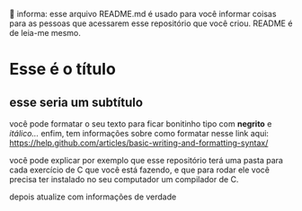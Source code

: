 :hankey: informa: esse arquivo README.md é usado para você informar coisas para as pessoas que acessarem esse repositório que você criou. README é de leia-me mesmo.

# Esse é o título
## esse seria um subtítulo 

você pode formatar o seu texto para ficar bonitinho tipo com **negrito** e *itálico...* enfim, tem informações sobre como formatar nesse link aqui: https://help.github.com/articles/basic-writing-and-formatting-syntax/

você pode explicar por exemplo que esse repositório terá uma pasta para cada exercício de C que você está fazendo, e que para rodar ele você precisa ter instalado no seu computador um compilador de C.

depois atualize com informações de verdade
